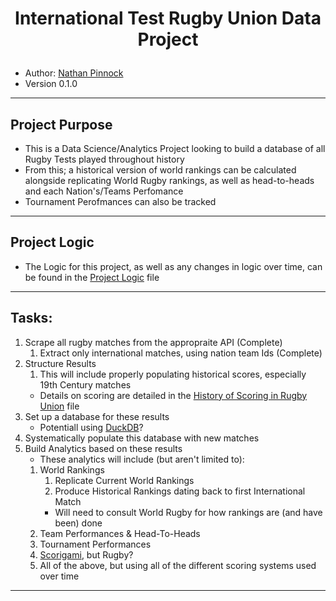<h1><p align="center">International Test Rugby Union Data Project</p></h1>

- Author: [Nathan Pinnock](https://www.linkedin.com/in/nathan-pinnock)
- Version 0.1.0
------
## Project Purpose
- This is a Data Science/Analytics Project looking to build a database of all Rugby Tests played throughout history
- From this; a historical version of world rankings can be calculated alongside replicating World Rugby rankings, as well as head-to-heads and each Nation's/Teams Perfomance
- Tournament Perofmances can also be tracked
------
## Project Logic
- The Logic for this project, as well as any changes in logic over time, can be found in the [Project Logic](./docs/project_logic.md) file
------
## Tasks:
1. Scrape all rugby matches from the appropraite API (Complete)
    1. Extract only international matches, using nation team Ids (Complete)
2. Structure Results
    1. This will include properly populating historical scores, especially 19th Century matches
    - Details on scoring are detailed in the [History of Scoring in Rugby Union](./docs/history_of_scoring_in_rugby_union.md) file
3. Set up a database for these results
    - Potentiall using [DuckDB](https://duckdb.org/)?
4. Systematically populate this database with new matches
5. Build Analytics based on these results
    - These analytics will include (but aren't limited to):
    1. World Rankings
        1. Replicate Current World Rankings
        2. Produce Historical Rankings dating back to first International Match
        - Will need to consult World Rugby for how rankings are (and have been) done
    2. Team Performances & Head-To-Heads
    3. Tournament Performances
    4. [Scorigami](https://nflscorigami.com), but Rugby?
    5. All of the above, but using all of the different scoring systems used over time
------
